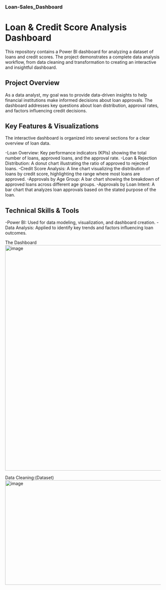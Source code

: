 ### Loan-Sales_Dashboard
# Loan & Credit Score Analysis Dashboard
This repository contains a Power BI dashboard for analyzing a dataset of loans and credit scores. The project demonstrates a complete data analysis workflow, from data cleaning and transformation to creating an interactive and insightful dashboard.

## Project Overview
As a data analyst, my goal was to provide data-driven insights to help financial institutions make informed decisions about loan approvals. The dashboard addresses key questions about loan distribution, approval rates, and factors influencing credit decisions.

## Key Features & Visualizations
The interactive dashboard is organized into several sections for a clear overview of loan data.

-Loan Overview: Key performance indicators (KPIs) showing the total number of loans, approved loans, and the approval rate.
-Loan & Rejection Distribution: A donut chart illustrating the ratio of approved to rejected loans.
-Credit Score Analysis: A line chart visualizing the distribution of loans by credit score, highlighting the range where most loans are approved.
-Approvals by Age Group: A bar chart showing the breakdown of approved loans across different age groups.
-Approvals by Loan Intent: A bar chart that analyzes loan approvals based on the stated purpose of the loan.

## Technical Skills & Tools
-Power BI: Used for data modeling, visualization, and dashboard creation.
-Data Analysis: Applied to identify key trends and factors influencing loan outcomes.

The Dashboard
<img width="1310" height="729" alt="image" src="https://github.com/user-attachments/assets/5ac63c15-9a12-4a46-b657-b7dd4b96de24" />


Data Cleaning:(Dataset)
<img width="800" height="338" alt="image" src="https://github.com/user-attachments/assets/420793dd-4026-48dd-93b0-4c39e9ec16bb" />



